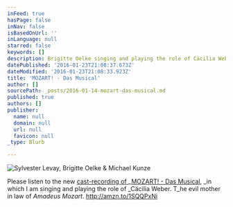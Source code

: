 ```yaml
---
inFeed: true
hasPage: false
inNav: false
isBasedOnUrl: ''
inLanguage: null
starred: false
keywords: []
description: Brigitte Oelke singing and playing the role of Cäcilia Weber
datePublished: '2016-01-23T21:08:37.673Z'
dateModified: '2016-01-23T21:08:33.923Z'
title: 'MOZART! - Das Musical'
author: []
sourcePath: _posts/2016-01-14-mozart-das-musical.md
published: true
authors: []
publisher:
  name: null
  domain: null
  url: null
  favicon: null
_type: Blurb

---
```

![Sylvester Levay, Brigitte Oelke & Michael Kunze](https://s3-us-west-2.amazonaws.com/the-grid-img/p/5dd362b904edec5cf662e873400d86616cbcd811.jpg)

Please listen to the new [cast-recording of ][0]_[MOZART! - Das Musical][0], _in which I am singing and playing the role of _Cäcilia Weber. T_he evil mother in law of _Amadeus Mozart_. http://amzn.to/1SQQPxNi

[0]: http://amzn.to/1SQQPxNi
